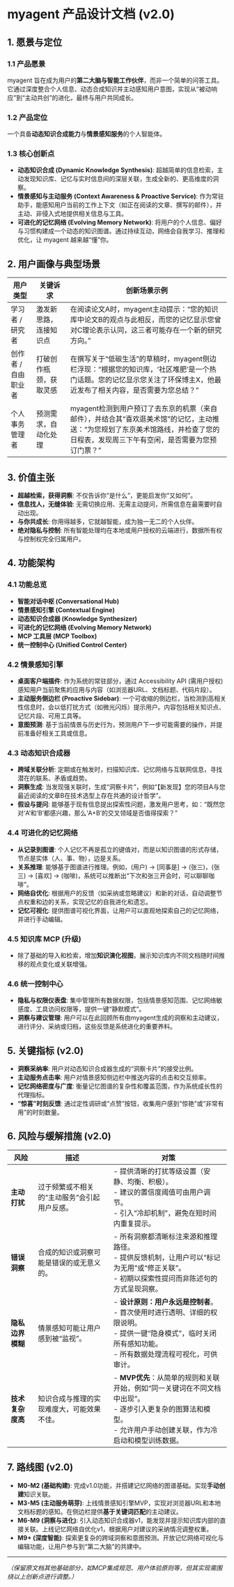 # myagent 产品设计文档 (v2.0)

## 1. 愿景与定位

### 1.1 产品愿景
myagent 旨在成为用户的**第二大脑与智能工作伙伴**，而非一个简单的问答工具。它通过深度整合个人信息、动态合成知识并主动感知用户意图，实现从“被动响应”到“主动共创”的进化，最终与用户共同成长。

### 1.2 产品定位
一个具备**动态知识合成能力**与**情景感知服务**的个人智能体。

### 1.3 核心创新点
- **动态知识合成 (Dynamic Knowledge Synthesis)**: 超越简单的信息检索，主动发现知识库、记忆与实时信息间的深层关联，生成全新的、更高维度的洞察。
- **情景感知与主动服务 (Context Awareness & Proactive Service)**: 作为常驻助手，能感知用户当前的工作上下文（如正在阅读的文章、撰写的邮件），并主动、非侵入式地提供相关信息与工具。
- **可进化的记忆网络 (Evolving Memory Network)**: 将用户的个人信息、偏好与习惯构建成一个动态的知识图谱。通过持续互动，网络会自我学习、推理和优化，让 myagent 越来越“懂”你。

## 2. 用户画像与典型场景

| 用户类型 | 关键诉求 | 创新场景示例 |
| --- | --- | --- |
| 学习者 / 研究者 | 激发新思路，连接知识点 | 在阅读论文A时，myagent主动提示：“您的知识库中论文B的观点与此相反，而您的记忆显示您曾对C理论表示认同，这三者可能存在一个新的研究方向。” |
| 创作者 / 自由职业者 | 打破创作瓶颈，获取灵感 | 在撰写关于“低碳生活”的草稿时，myagent侧边栏浮现：“根据您的知识库，‘社区堆肥’是一个热门话题。您的记忆显示您关注了环保博主X，他最近发布了相关内容，是否需要为您总结？” |
| 个人事务管理者 | 预测需求，自动化处理 | myagent检测到用户预订了去东京的机票（来自邮件），并结合其“喜欢逛美术馆”的记忆，主动推送：“为您规划了东京美术馆路线，并检查了您的日程表，发现周三下午有空闲，是否需要为您预订门票？” |

## 3. 价值主张
- **超越检索，获得洞察**: 不仅告诉你“是什么”，更能启发你“又如何”。
- **信息找人，无缝体验**: 无需切换应用、无需主动提问，所需信息在最需要时自动出现。
- **与你共成长**: 你用得越多，它就越智能，成为独一无二的个人伙伴。
- **绝对隐私与控制**: 所有智能处理均在本地或用户授权的云端进行，数据所有权与控制权完全归属用户。

## 4. 功能架构

### 4.1 功能总览
- **智能对话中枢 (Conversational Hub)**
- **情景感知引擎 (Contextual Engine)**
- **动态知识合成器 (Knowledge Synthesizer)**
- **可进化的记忆网络 (Evolving Memory Network)**
- **MCP 工具层 (MCP Toolbox)**
- **统一控制中心 (Unified Control Center)**

### 4.2 情景感知引擎
- **桌面客户端插件**: 作为系统的常驻部分，通过 Accessibility API (需用户授权) 感知用户当前聚焦的应用与内容（如浏览器URL、文档标题、代码片段）。
- **主动服务侧边栏 (Proactive Sidebar)**: 一个可收缩的侧边栏，当检测到高相关性信息时，会以低打扰方式（如微光闪烁）提示用户。内容包括相关知识点、记忆片段、可用工具等。
- **意图预测**: 基于当前情景与历史行为，预测用户下一步可能需要的操作，并提前准备好相关工具或信息。

### 4.3 动态知识合成器
- **跨域关联分析**: 定期或在触发时，扫描知识库、记忆网络与互联网信息，寻找潜在的联系、矛盾或趋势。
- **洞察生成**: 当发现强关联时，生成“洞察卡片”，例如“【新发现】您的项目A与您最近阅读的文章B在技术选型上存在共通的设计哲学”。
- **假设与提问**: 能够基于现有信息提出探索性问题，激发用户思考，如：“既然您对‘A’和‘B’都感兴趣，那么‘A+B’的交叉领域是否值得探索？”

### 4.4 可进化的记忆网络
- **从记录到图谱**: 个人记忆不再是孤立的键值对，而是以知识图谱的形式存储，节点是实体（人、事、物），边是关系。
- **关系推理**: 能够基于图谱进行推理。例如，(用户) -> [同事是] -> (张三)，(张三) -> [喜欢] -> (咖啡)，系统可以推断出“下次和张三开会时，可以聊聊咖啡”。
- **网络自优化**: 根据用户的反馈（如采纳或忽略建议）和新的对话，自动调整节点权重和边的关系，实现记忆的自我进化和遗忘。
- **记忆可视化**: 提供图谱可视化界面，让用户可以直观地探索自己的记忆网络，并进行手动编辑。

### 4.5 知识库 MCP (升级)
- 除了基础的导入和检索，增加**知识演化视图**，展示知识库内不同文档随时间推移的观点变化或关联增强。

### 4.6 统一控制中心
- **隐私与权限仪表盘**: 集中管理所有数据权限，包括情景感知范围、记忆网络敏感度、工具访问权限等，提供一键“静默模式”。
- **洞察与建议管理**: 用户可以在此回顾所有由myagent生成的洞察和主动建议，进行评分、采纳或归档，这些反馈是系统进化的重要养料。

## 5. 关键指标 (v2.0)
- **洞察采纳率**: 用户对动态知识合成器生成的“洞察卡片”的接受比例。
- **主动服务点击率**: 用户对情景感知侧边栏中推送内容的点击和交互频率。
- **记忆网络密度与广度**: 衡量记忆图谱的复杂性和覆盖范围，作为系统成长性的代理指标。
- **“惊喜”时刻反馈**: 通过定性调研或“点赞”按钮，收集用户感到“惊艳”或“非常有用”的时刻数量。

## 6. 风险与缓解措施 (v2.0)
| 风险 | 描述 | 对策 |
| --- | --- | --- |
| **主动打扰** | 过于频繁或不相关的“主动服务”会引起用户反感。 | - 提供清晰的打扰等级设置（安静、均衡、积极）。<br>- 建议的置信度阈值可由用户调节。<br>- 引入“冷却机制”，避免在短时间内重复提示。 |
| **错误洞察** | 合成的知识或洞察可能是错误的或无意义的。 | - 所有洞察都清晰标注来源和推理路径。<br>- 提供反馈机制，让用户可以“标记为无用”或“修正关联”。<br>- 初期以探索性提问而非陈述句的方式呈现洞察。 |
| **隐私边界模糊** | 情景感知可能让用户感到被“监视”。 | - **设计原则：用户永远是控制者**。<br>- 首次使用时进行透明、详细的权限说明。<br>- 提供一键“隐身模式”，临时关闭所有感知功能。<br>- 所有数据处理流程可视化，可供审计。 |
| **技术复杂度高** | 知识合成与推理的实现难度大，可能效果不佳。 | - **MVP优先**：从简单的规则和关联开始，例如“同一关键词在不同文档中出现”。<br>- 逐步引入更复杂的图算法和模型。<br>- 允许用户手动创建关联，作为冷启动和模型训练数据。 |

## 7. 路线图 (v2.0)
- **M0-M2 (基础构建)**: 完成v1.0功能，并搭建记忆网络的图谱基础。实现**手动创建**知识关联。
- **M3-M5 (主动服务萌芽)**: 上线情景感知引擎MVP，实现对浏览器URL和本地文档标题的感知。在侧边栏提供**基于关键词匹配**的主动建议。
- **M6-M9 (洞察与进化)**: 引入动态知识合成器v1，能发现并提示知识库内部的直接关联。上线记忆网络自优化v1，根据用户对建议的采纳情况调整权重。
- **M9+ (深度智能)**: 探索更复杂的跨域洞察和意图预测。开放记忆网络可视化与编辑功能，让用户参与到“第二大脑”的共建中。

---
*（保留原文档其他基础部分，如MCP集成规范、用户体验原则等，但其实现需围绕以上创新点进行调整。）*
